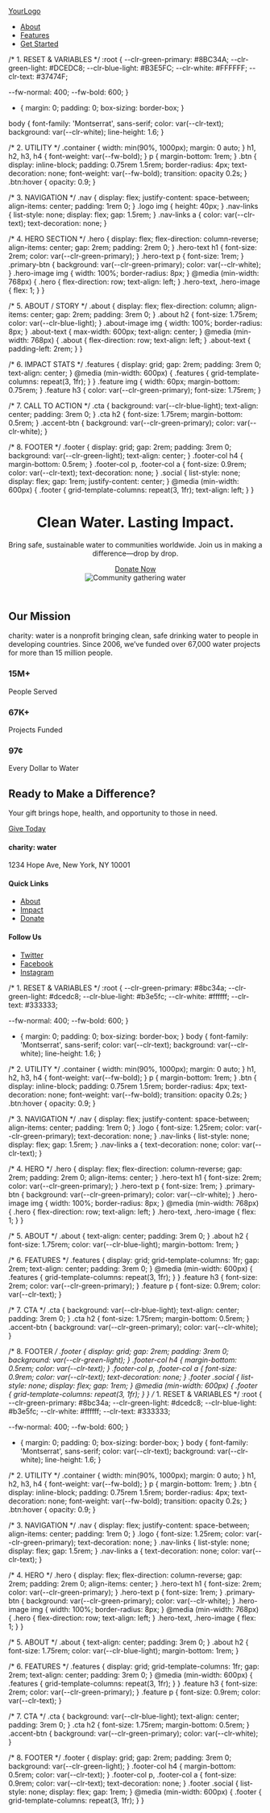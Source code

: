 <!DOCTYPE html>
<html lang="en">
<head>
  <meta charset="UTF-8" />
  <meta name="viewport" content="width=device-width,initial-scale=1" />
  <title>Your Brand Landing Page</title>
  <link
    href="https://fonts.googleapis.com/css2?family=Montserrat:wght@400;600&display=swap"
    rel="stylesheet"
  />
  <link rel="stylesheet" href="style.css" />
</head>
<body>

  <!-- NAVIGATION -->
  <nav class="nav container">
    <a href="#" class="logo">YourLogo</a>
    <ul class="nav-links">
      <li><a href="#about">About</a></li>
      <li><a href="#features">Features</a></li>
      <li><a href="#cta">Get Started</a></li>
    </ul>
  </nav>/* 1. RESET & VARIABLES */
:root {
  --clr-green-primary:   #8BC34A;
  --clr-green-light:     #DCEDC8;
  --clr-blue-light:      #B3E5FC;
  --clr-white:           #FFFFFF;
  --clr-text:            #37474F;

  --fw-normal: 400;
  --fw-bold:   600;
}

* {
  margin: 0;
  padding: 0;
  box-sizing: border-box;
}

body {
  font-family: 'Montserrat', sans-serif;
  color: var(--clr-text);
  background: var(--clr-white);
  line-height: 1.6;
}

/* 2. UTILITY */
.container {
  width: min(90%, 1000px);
  margin: 0 auto;
}
h1, h2, h3, h4 {
  font-weight: var(--fw-bold);
}
p {
  margin-bottom: 1rem;
}
.btn {
  display: inline-block;
  padding: 0.75rem 1.5rem;
  border-radius: 4px;
  text-decoration: none;
  font-weight: var(--fw-bold);
  transition: opacity 0.2s;
}
.btn:hover {
  opacity: 0.9;
}

/* 3. NAVIGATION */
.nav {
  display: flex;
  justify-content: space-between;
  align-items: center;
  padding: 1rem 0;
}
.logo img {
  height: 40px;
}
.nav-links {
  list-style: none;
  display: flex;
  gap: 1.5rem;
}
.nav-links a {
  color: var(--clr-text);
  text-decoration: none;
}

/* 4. HERO SECTION */
.hero {
  display: flex;
  flex-direction: column-reverse;
  align-items: center;
  gap: 2rem;
  padding: 2rem 0;
}
.hero-text h1 {
  font-size: 2rem;
  color: var(--clr-green-primary);
}
.hero-text p {
  font-size: 1rem;
}
.primary-btn {
  background: var(--clr-green-primary);
  color: var(--clr-white);
}
.hero-image img {
  width: 100%;
  border-radius: 8px;
}
@media (min-width: 768px) {
  .hero {
    flex-direction: row;
    text-align: left;
  }
  .hero-text, .hero-image {
    flex: 1;
  }
}

/* 5. ABOUT / STORY */
.about {
  display: flex;
  flex-direction: column;
  align-items: center;
  gap: 2rem;
  padding: 3rem 0;
}
.about h2 {
  font-size: 1.75rem;
  color: var(--clr-blue-light);
}
.about-image img {
  width: 100%;
  border-radius: 8px;
}
.about-text {
  max-width: 600px;
  text-align: center;
}
@media (min-width: 768px) {
  .about {
    flex-direction: row;
    text-align: left;
  }
  .about-text {
    padding-left: 2rem;
  }
}

/* 6. IMPACT STATS */
.features {
  display: grid;
  gap: 2rem;
  padding: 3rem 0;
  text-align: center;
}
@media (min-width: 600px) {
  .features {
    grid-template-columns: repeat(3, 1fr);
  }
}
.feature img {
  width: 60px;
  margin-bottom: 0.75rem;
}
.feature h3 {
  color: var(--clr-green-primary);
  font-size: 1.75rem;
}

/* 7. CALL TO ACTION */
.cta {
  background: var(--clr-blue-light);
  text-align: center;
  padding: 3rem 0;
}
.cta h2 {
  font-size: 1.75rem;
  margin-bottom: 0.5rem;
}
.accent-btn {
  background: var(--clr-green-primary);
  color: var(--clr-white);
}

/* 8. FOOTER */
.footer {
  display: grid;
  gap: 2rem;
  padding: 3rem 0;
  background: var(--clr-green-light);
  text-align: center;
}
.footer-col h4 {
  margin-bottom: 0.5rem;
}
.footer-col p, .footer-col a {
  font-size: 0.9rem;
  color: var(--clr-text);
  text-decoration: none;
}
.social {
  list-style: none;
  display: flex;
  gap: 1rem;
  justify-content: center;
}
@media (min-width: 600px) {
  .footer {
    grid-template-columns: repeat(3, 1fr);
    text-align: left;
  }
}

  <!-- HERO SECTION -->
  <header class="hero container">
    <div class="hero-text">
      <h1>Clean Water. Lasting Impact.</h1>
      <p>
        Bring safe, sustainable water to communities worldwide. Join us in
        making a difference—drop by drop.
      </p>
      <a href="#cta" class="btn primary-btn">Donate Now</a>
    </div>
    <div class="hero-image">
      <img
        src="https://via.placeholder.com/600x400"
        alt="Community gathering water"
      />
    </div>
  </header>

  <!-- ABOUT SECTION -->
  <section id="about" class="about container">
    <h2>Our Mission</h2>
    <p>
      charity: water is a nonprofit bringing clean, safe drinking water to
      people in developing countries. Since 2006, we’ve funded over 67,000
      water projects for more than 15 million people.
    </p>
  </section>

  <!-- FEATURES / IMPACT STATS -->
  <section id="features" class="features container">
    <div class="feature">
      <h3>15M+</h3>
      <p>People Served</p>
    </div>
    <div class="feature">
      <h3>67K+</h3>
      <p>Projects Funded</p>
    </div>
    <div class="feature">
      <h3>97¢</h3>
      <p>Every Dollar to Water</p>
    </div>
  </section>

  <!-- CTA SECTION -->
  <section id="cta" class="cta container">
    <h2>Ready to Make a Difference?</h2>
    <p>Your gift brings hope, health, and opportunity to those in need.</p>
    <a href="#" class="btn accent-btn">Give Today</a>
  </section>

  <!-- FOOTER -->
  <footer class="footer container">
    <div class="footer-col">
      <h4>charity: water</h4>
      <p>1234 Hope Ave, New York, NY 10001</p>
    </div>
    <div class="footer-col">
      <h4>Quick Links</h4>
      <ul>
        <li><a href="#about">About</a></li>
        <li><a href="#features">Impact</a></li>
        <li><a href="#cta">Donate</a></li>
      </ul>
    </div>
    <div class="footer-col">
      <h4>Follow Us</h4>
      <ul class="social">
        <li><a href="#">Twitter</a></li>
        <li><a href="#">Facebook</a></li>
        <li><a href="#">Instagram</a></li>
      </ul>
    </div>
  </footer>

</body>
</html>
/* 1. RESET & VARIABLES */
:root {
  --clr-green-primary:   #8bc34a;
  --clr-green-light:     #dcedc8;
  --clr-blue-light:      #b3e5fc;
  --clr-white:           #ffffff;
  --clr-text:            #333333;

  --fw-normal: 400;
  --fw-bold:   600;
}
* {
  margin: 0; padding: 0; box-sizing: border-box;
}
body {
  font-family: 'Montserrat', sans-serif;
  color: var(--clr-text);
  background: var(--clr-white);
  line-height: 1.6;
}

/* 2. UTILITY */
.container {
  width: min(90%, 1000px);
  margin: 0 auto;
}
h1, h2, h3, h4 {
  font-weight: var(--fw-bold);
}
p {
  margin-bottom: 1rem;
}
.btn {
  display: inline-block;
  padding: 0.75rem 1.5rem;
  border-radius: 4px;
  text-decoration: none;
  font-weight: var(--fw-bold);
  transition: opacity 0.2s;
}
.btn:hover {
  opacity: 0.9;
}

/* 3. NAVIGATION */
.nav {
  display: flex;
  justify-content: space-between;
  align-items: center;
  padding: 1rem 0;
}
.logo {
  font-size: 1.25rem;
  color: var(--clr-green-primary);
  text-decoration: none;
}
.nav-links {
  list-style: none;
  display: flex;
  gap: 1.5rem;
}
.nav-links a {
  text-decoration: none;
  color: var(--clr-text);
}

/* 4. HERO */
.hero {
  display: flex;
  flex-direction: column-reverse;
  gap: 2rem;
  padding: 2rem 0;
  align-items: center;
}
.hero-text h1 {
  font-size: 2rem;
  color: var(--clr-green-primary);
}
.hero-text p {
  font-size: 1rem;
}
.primary-btn {
  background: var(--clr-green-primary);
  color: var(--clr-white);
}
.hero-image img {
  width: 100%;
  border-radius: 8px;
}
@media (min-width: 768px) {
  .hero {
    flex-direction: row;
    text-align: left;
  }
  .hero-text, .hero-image {
    flex: 1;
  }
}

/* 5. ABOUT */
.about {
  text-align: center;
  padding: 3rem 0;
}
.about h2 {
  font-size: 1.75rem;
  color: var(--clr-blue-light);
  margin-bottom: 1rem;
}

/* 6. FEATURES */
.features {
  display: grid;
  grid-template-columns: 1fr;
  gap: 2rem;
  text-align: center;
  padding: 3rem 0;
}
@media (min-width: 600px) {
  .features {
    grid-template-columns: repeat(3, 1fr);
  }
}
.feature h3 {
  font-size: 2rem;
  color: var(--clr-green-primary);
}
.feature p {
  font-size: 0.9rem;
  color: var(--clr-text);
}

/* 7. CTA */
.cta {
  background: var(--clr-blue-light);
  text-align: center;
  padding: 3rem 0;
}
.cta h2 {
  font-size: 1.75rem;
  margin-bottom: 0.5rem;
}
.accent-btn {
  background: var(--clr-green-primary);
  color: var(--clr-white);
}

/* 8. FOOTER */
.footer {
  display: grid;
  gap: 2rem;
  padding: 3rem 0;
  background: var(--clr-green-light);
}
.footer-col h4 {
  margin-bottom: 0.5rem;
  color: var(--clr-text);
}
.footer-col p, .footer-col a {
  font-size: 0.9rem;
  color: var(--clr-text);
  text-decoration: none;
}
.footer .social {
  list-style: none;
  display: flex;
  gap: 1rem;
}
@media (min-width: 600px) {
  .footer {
    grid-template-columns: repeat(3, 1fr);
  }
}
/* 1. RESET & VARIABLES */
:root {
  --clr-green-primary:   #8bc34a;
  --clr-green-light:     #dcedc8;
  --clr-blue-light:      #b3e5fc;
  --clr-white:           #ffffff;
  --clr-text:            #333333;

  --fw-normal: 400;
  --fw-bold:   600;
}
* {
  margin: 0; padding: 0; box-sizing: border-box;
}
body {
  font-family: 'Montserrat', sans-serif;
  color: var(--clr-text);
  background: var(--clr-white);
  line-height: 1.6;
}

/* 2. UTILITY */
.container {
  width: min(90%, 1000px);
  margin: 0 auto;
}
h1, h2, h3, h4 {
  font-weight: var(--fw-bold);
}
p {
  margin-bottom: 1rem;
}
.btn {
  display: inline-block;
  padding: 0.75rem 1.5rem;
  border-radius: 4px;
  text-decoration: none;
  font-weight: var(--fw-bold);
  transition: opacity 0.2s;
}
.btn:hover {
  opacity: 0.9;
}

/* 3. NAVIGATION */
.nav {
  display: flex;
  justify-content: space-between;
  align-items: center;
  padding: 1rem 0;
}
.logo {
  font-size: 1.25rem;
  color: var(--clr-green-primary);
  text-decoration: none;
}
.nav-links {
  list-style: none;
  display: flex;
  gap: 1.5rem;
}
.nav-links a {
  text-decoration: none;
  color: var(--clr-text);
}

/* 4. HERO */
.hero {
  display: flex;
  flex-direction: column-reverse;
  gap: 2rem;
  padding: 2rem 0;
  align-items: center;
}
.hero-text h1 {
  font-size: 2rem;
  color: var(--clr-green-primary);
}
.hero-text p {
  font-size: 1rem;
}
.primary-btn {
  background: var(--clr-green-primary);
  color: var(--clr-white);
}
.hero-image img {
  width: 100%;
  border-radius: 8px;
}
@media (min-width: 768px) {
  .hero {
    flex-direction: row;
    text-align: left;
  }
  .hero-text, .hero-image {
    flex: 1;
  }
}

/* 5. ABOUT */
.about {
  text-align: center;
  padding: 3rem 0;
}
.about h2 {
  font-size: 1.75rem;
  color: var(--clr-blue-light);
  margin-bottom: 1rem;
}

/* 6. FEATURES */
.features {
  display: grid;
  grid-template-columns: 1fr;
  gap: 2rem;
  text-align: center;
  padding: 3rem 0;
}
@media (min-width: 600px) {
  .features {
    grid-template-columns: repeat(3, 1fr);
  }
}
.feature h3 {
  font-size: 2rem;
  color: var(--clr-green-primary);
}
.feature p {
  font-size: 0.9rem;
  color: var(--clr-text);
}

/* 7. CTA */
.cta {
  background: var(--clr-blue-light);
  text-align: center;
  padding: 3rem 0;
}
.cta h2 {
  font-size: 1.75rem;
  margin-bottom: 0.5rem;
}
.accent-btn {
  background: var(--clr-green-primary);
  color: var(--clr-white);
}

/* 8. FOOTER */
.footer {
  display: grid;
  gap: 2rem;
  padding: 3rem 0;
  background: var(--clr-green-light);
}
.footer-col h4 {
  margin-bottom: 0.5rem;
  color: var(--clr-text);
}
.footer-col p, .footer-col a {
  font-size: 0.9rem;
  color: var(--clr-text);
  text-decoration: none;
}
.footer .social {
  list-style: none;
  display: flex;
  gap: 1rem;
}
@media (min-width: 600px) {
  .footer {
    grid-template-columns: repeat(3, 1fr);
  }
}
